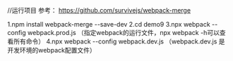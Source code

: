 //运行项目
参考：
https://github.com/survivejs/webpack-merge

1.npm install webpack-merge --save-dev
2.cd demo9
3.npx webpack --config webpack.prod.js （指定webpack的运行文件，npx webpack -h可以查看所有命令）
4.npx webpack --config webpack.dev.js （webpack.dev.js 是开发环境的webpack配置文件）


